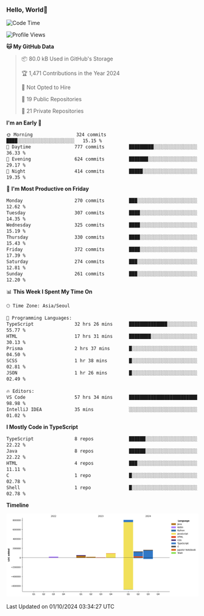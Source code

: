 
### Hello, World🐤

<!--START_SECTION:waka-->
![Code Time](http://img.shields.io/badge/Code%20Time-722%20hrs%2049%20mins-blue)

![Profile Views](http://img.shields.io/badge/Profile%20Views-4-blue)

**🐱 My GitHub Data** 

> 📦 80.0 kB Used in GitHub's Storage 
 > 
> 🏆 1,471 Contributions in the Year 2024
 > 
> 🚫 Not Opted to Hire
 > 
> 📜 19 Public Repositories 
 > 
> 🔑 21 Private Repositories 
 > 
**I'm an Early 🐤** 

```text
🌞 Morning                324 commits         ████░░░░░░░░░░░░░░░░░░░░░   15.15 % 
🌆 Daytime                777 commits         █████████░░░░░░░░░░░░░░░░   36.33 % 
🌃 Evening                624 commits         ███████░░░░░░░░░░░░░░░░░░   29.17 % 
🌙 Night                  414 commits         █████░░░░░░░░░░░░░░░░░░░░   19.35 % 
```
📅 **I'm Most Productive on Friday** 

```text
Monday                   270 commits         ███░░░░░░░░░░░░░░░░░░░░░░   12.62 % 
Tuesday                  307 commits         ████░░░░░░░░░░░░░░░░░░░░░   14.35 % 
Wednesday                325 commits         ████░░░░░░░░░░░░░░░░░░░░░   15.19 % 
Thursday                 330 commits         ████░░░░░░░░░░░░░░░░░░░░░   15.43 % 
Friday                   372 commits         ████░░░░░░░░░░░░░░░░░░░░░   17.39 % 
Saturday                 274 commits         ███░░░░░░░░░░░░░░░░░░░░░░   12.81 % 
Sunday                   261 commits         ███░░░░░░░░░░░░░░░░░░░░░░   12.20 % 
```


📊 **This Week I Spent My Time On** 

```text
🕑︎ Time Zone: Asia/Seoul

💬 Programming Languages: 
TypeScript               32 hrs 26 mins      ██████████████░░░░░░░░░░░   55.77 % 
HTML                     17 hrs 31 mins      ████████░░░░░░░░░░░░░░░░░   30.13 % 
Prisma                   2 hrs 37 mins       █░░░░░░░░░░░░░░░░░░░░░░░░   04.50 % 
SCSS                     1 hr 38 mins        █░░░░░░░░░░░░░░░░░░░░░░░░   02.81 % 
JSON                     1 hr 26 mins        █░░░░░░░░░░░░░░░░░░░░░░░░   02.49 % 

🔥 Editors: 
VS Code                  57 hrs 34 mins      █████████████████████████   98.98 % 
IntelliJ IDEA            35 mins             ░░░░░░░░░░░░░░░░░░░░░░░░░   01.02 % 
```

**I Mostly Code in TypeScript** 

```text
TypeScript               8 repos             ██████░░░░░░░░░░░░░░░░░░░   22.22 % 
Java                     8 repos             ██████░░░░░░░░░░░░░░░░░░░   22.22 % 
HTML                     4 repos             ███░░░░░░░░░░░░░░░░░░░░░░   11.11 % 
C                        1 repo              █░░░░░░░░░░░░░░░░░░░░░░░░   02.78 % 
Shell                    1 repo              █░░░░░░░░░░░░░░░░░░░░░░░░   02.78 % 
```



**Timeline**

![Lines of Code chart](https://raw.githubusercontent.com/jilpoom/jilpoom/main/assets/bar_graph.png)


 Last Updated on 01/10/2024 03:34:27 UTC
<!--END_SECTION:waka-->
